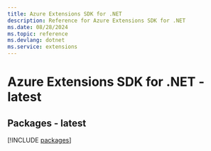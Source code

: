 ```yaml
---
title: Azure Extensions SDK for .NET
description: Reference for Azure Extensions SDK for .NET
ms.date: 08/28/2024
ms.topic: reference
ms.devlang: dotnet
ms.service: extensions
---
```

# Azure Extensions SDK for .NET - latest
## Packages - latest
[!INCLUDE [packages](extensions-index.md)]